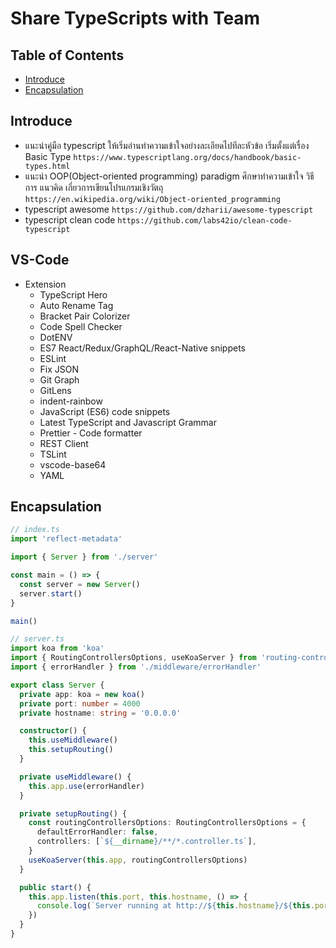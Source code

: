 # Share TypeScripts with Team

## Table of Contents

- [Introduce](#Introduce)
- [Encapsulation](#Encapsulation)

## Introduce

- แนะนำคู่มือ typescript ให้เริ่มอ่านทำความเข้าใจอย่างละเอียดไปทีละหัวข้อ เริ่มตั้งแต่เรื่อง Basic Type `https://www.typescriptlang.org/docs/handbook/basic-types.html`
- แนะนำ OOP(Object-oriented programming) paradigm ศึกษาทำความเข้าใจ วิธีการ แนวคิด เกี่ยวการเขียนโปรแกรมเชิงวัตถุ `https://en.wikipedia.org/wiki/Object-oriented_programming`
- typescript awesome `https://github.com/dzharii/awesome-typescript`
- typescript clean code `https://github.com/labs42io/clean-code-typescript`

## VS-Code

- Extension
  - TypeScript Hero
  - Auto Rename Tag
  - Bracket Pair Colorizer
  - Code Spell Checker
  - DotENV
  - ES7 React/Redux/GraphQL/React-Native snippets
  - ESLint
  - Fix JSON
  - Git Graph
  - GitLens
  - indent-rainbow
  - JavaScript (ES6) code snippets
  - Latest TypeScript and Javascript Grammar
  - Prettier - Code formatter
  - REST Client
  - TSLint
  - vscode-base64
  - YAML

## Encapsulation

```typescript
// index.ts
import 'reflect-metadata'

import { Server } from './server'

const main = () => {
  const server = new Server()
  server.start()
}

main()

// server.ts
import koa from 'koa'
import { RoutingControllersOptions, useKoaServer } from 'routing-controllers'
import { errorHandler } from './middleware/errorHandler'

export class Server {
  private app: koa = new koa()
  private port: number = 4000
  private hostname: string = '0.0.0.0'

  constructor() {
    this.useMiddleware()
    this.setupRouting()
  }

  private useMiddleware() {
    this.app.use(errorHandler)
  }

  private setupRouting() {
    const routingControllersOptions: RoutingControllersOptions = {
      defaultErrorHandler: false,
      controllers: [`${__dirname}/**/*.controller.ts`],
    }
    useKoaServer(this.app, routingControllersOptions)
  }

  public start() {
    this.app.listen(this.port, this.hostname, () => {
      console.log(`Server running at http://${this.hostname}/${this.port}`)
    })
  }
}
```
